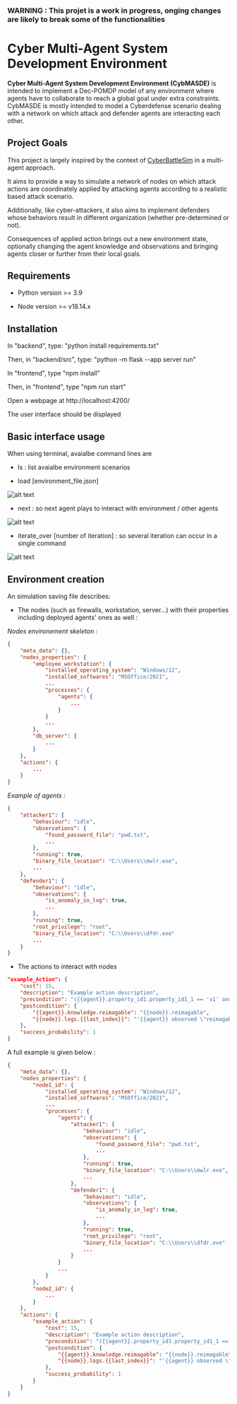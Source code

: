 
### **WARNING : This projet is a work in progress, onging changes are likely to break some of the functionalities**

  

# Cyber Multi-Agent System Development Environment

**Cyber Multi-Agent System Development Environment (CybMASDE)** is intended to implement a Dec-POMDP model of any environment where agents have to collaborate to reach a global goal under extra constraints. CybMASDE is mostly intended to model a Cyberdefense scenario dealing with a network on which attack and defender agents are interacting each other.

  

## Project Goals

This project is largely inspired by the context of [CyberBattleSim](https://github.com/microsoft/CyberBattleSim) in a multi-agent approach.

It aims to provide a way to simulate a network of nodes on which attack actions are coordinately applied by attacking agents according to a realistic based attack scenario.

Additionally, like cyber-attackers, it also aims to implement defenders whose behaviors result in different organization (whether pre-determined or not).

Consequences of applied action brings out a new environment state, optionally changing the agent knowledge and observations and bringing agents closer or further from their local goals.

  

## Requirements

- Python version >= 3.9

- Node version >= v18.14.x

  

## Installation

In "backend", type: "python install requirements.txt"

Then, in "backend/src", type: "python -m flask --app server run"

  

In "frontend", type "npm install"

Then, in "frontend", type "npm run start"

  

Open a webpage at http://localhost:4200/

The user interface should be displayed

  

## Basic interface usage

  

When using terminal, avaialbe command lines are

  

- ls : list avaialbe environment scenarios

- load [environment_file.json]

  

![alt text](https://github.com/julien6/CybMASDE/blob/main/blop/basics.gif?raw=true)

  

- next : so next agent plays to interact with environment / other agents

  

![alt text](https://github.com/julien6/CybMASDE/blob/main/blop/next.gif?raw=true)

  

- iterate_over [number of iteration] : so several iteration can occur in a single command

  

![alt text](https://github.com/julien6/CybMASDE/blob/main/blop/iterate_over.gif?raw=true)

## Environment creation

An simulation saving file describes:
 - The nodes (such as firewalls, workstation, server...) with their properties including deployed agents' ones as well :

*Nodes environement skeleton :*
```json
{
	"meta_data": {},
	"nodes_properties": {
		"employee_workstation": {
			"installed_operating_system": "Windows/12",
			"installed_softwares": "MSOffice/2021",
			...
			"processes": {
				"agents": {
					...
				}
			}
			...
		},
		"db_server": {
			...
		}
	},
	"actions": {
		...
	}
}
```
*Example of agents :*
```json
{
	"attacker1": {
		"behaviour": "idle",
		"observations": {
			"found_password_file": "pwd.txt",
			...
		},
		"running": true,
		"binary_file_location": "C:\\Users\\mwlr.exe",
		...
	},
	"defender1": {
		"behaviour": "idle",
		"observations": {
			"is_anomaly_in_log": true,
			...
		},
		"running": true,
		"root_privilege": "root",
		"binary_file_location": "C:\\Users\\dfdr.exe"
		...
	}
}
```

 - The actions to interact with nodes

```json
"example_Action": {
    "cost": 15,
    "description": "Example action description",
    "precondition": "({{agent}}.property_id1.property_id1_1 == 'v1' and {{node}}.id2 == 'v2) or {{include(precondition_file)}}",
    "postcondition": {
        "{{agent}}.knowledge.reimagable": "{{node}}.reimagable",
        "{{node}}.logs.{{last_index}}": "'{{agent}} observed \"reimagable\" of {{node}} at {{current_time}}'"
    },
    "success_probability": 1
}
```


A full example is given below :
```json
{
	"meta_data": {},
	"nodes_properties": {
		"node1_id": {
			"installed_operating_system": "Windows/12",
			"installed_softwares": "MSOffice/2021",
			...
			"processes": {
				"agents": {
					"attacker1": {
						"behaviour": "idle",
						"observations": {
							"found_password_file": "pwd.txt",
							...
						},
						"running": true,
						"binary_file_location": "C:\\Users\\mwlr.exe",
						...
					},
					"defender1": {
						"behaviour": "idle",
						"observations": {
							"is_anomaly_in_log": true,
							...
						},
						"running": true,
						"root_privilege": "root",
						"binary_file_location": "C:\\Users\\dfdr.exe"
						...
					}
				}
				...
			}
		},
		"node2_id": {
			...
		}
	},
	"actions": {
		"example_action": {
	        "cost": 15,
	        "description": "Example action description",
	        "precondition": "({{agent}}.property_id1.property_id1_1 == 'v1' and {{node}}.id2 == 'v2) or {{include(precondition_file)}}",
	        "postcondition": {
	            "{{agent}}.knowledge.reimagable": "{{node}}.reimagable",
	            "{{node}}.logs.{{last_index}}": "'{{agent}} observed \"reimagable\" of {{node}} at {{current_time}}'"
	        },
	        "success_probability": 1
        }
	}
}
```
